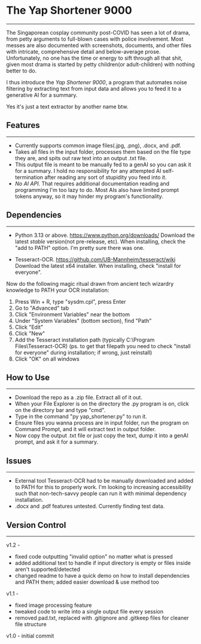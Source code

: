 # The Yap Shortener 9000
---

The Singaporean cosplay community post-COVID has seen a lot of drama, from petty arguments to full-blown cases with police involvement.
Most messes are also documented with screenshots, documents, and other files with intricate, comprehensive detail and below-average prose.
Unfortunately, no one has the time or energy to sift through all that shit, given most drama is started by petty children(or adult-children) with nothing better to do.

I thus introduce the *Yap Shortener 9000*, a program that automates noise filtering by extracting text from input data and allows you to feed it to a generative AI for a summary.

Yes it's just a text extractor by another name btw.

## Features
---
- Currently supports common image files(.jpg, .png), .docx, and .pdf.
- Takes all files in the input folder, processes them based on the file type they are, and spits out raw text into an output .txt file.
- This output file is meant to be manually fed to a genAI so you can ask it for a summary. I hold no responsibility for any attempted AI self-termination after reading any sort of stupidity you feed into it.
- *No AI API.* That requires additional documentation reading and programming I'm too lazy to do. Most AIs also have limited prompt tokens anyway, so it may hinder my program's functionality.

## Dependencies
---
- Python 3.13 or above.
https://www.python.org/downloads/ Download the latest *stable* version(not pre-release, etc). When installing, check the "add to PATH" option. I'm pretty sure there was one.

- Tesseract-OCR.
https://github.com/UB-Mannheim/tesseract/wiki Download the latest x64 installer. When installing, check "install for everyone".

Now do the following magic ritual drawn from ancient tech wizardry knowledge to PATH your OCR installation:
1. Press Win + R, type "sysdm.cpl", press Enter
2. Go to "Advanced" tab
3. Click "Environment Variables" near the bottom
4. Under "System Variables" (bottom section), find "Path"
5. Click "Edit"
6. Click "New"
7. Add the Tesseract installation path (typically C:\Program Files\Tesseract-OCR)
(ps. to get that filepath you need to check "install for everyone" during installation; if wrong, just reinstall)
8. Click "OK" on all windows


## How to Use
---
- Download the repo as a .zip file. Extract all of it out.
- When your File Explorer is on the directory the .py program is on, click on the directory bar and type "cmd".
- Type in the command "py yap_shortener.py" to run it.
- Ensure files you wanna process are in input folder, run the program on Command Prompt, and it will extract text in output folder.
- Now copy the output .txt file or just copy the text, dump it into a genAI prompt, and ask it for a summary.

## Issues
---
- External tool Tesseract-OCR had to be manually downloaded and added to PATH for this to properly work. I'm looking to increasing accessibility such that non-tech-savvy people can run it with minimal dependency installation.
- .docx and .pdf features untested. Currently finding test data.

## Version Control
---
v1.2 -
- fixed code outputting "invalid option" no matter what is pressed
- added additional text to handle if input directory is empty or files inside aren't supported/detected
- changed readme to have a quick demo on how to install dependencies and PATH them; added easier download & use method too

v1.1 - 
- fixed image processing feature 
- tweaked code to write into a single output file every session
- removed pad.txt, replaced with .gitignore and .gitkeep files for cleaner file structure

v1.0 - initial commit

